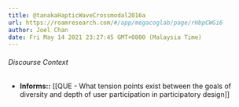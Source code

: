 ```yaml
---
title: @tanakaHapticWaveCrossmodal2016a
url: https://roamresearch.com/#/app/megacoglab/page/rHbpCWGi6
author: Joel Chan
date: Fri May 14 2021 23:27:45 GMT+0800 (Malaysia Time)
---
```




###### Discourse Context

- **Informs::** [[QUE - What tension points exist between the goals of diversity and depth of user participation in participatory design]]
